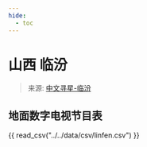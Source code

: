 ```yaml
---
hide:
  - toc
---
```


# 山西 临汾

> 来源: [中文寻星-临汾](http://dtmb.saoing.com/linfen.htm)

## 地面数字电视节目表

{{ read_csv("../../data/csv/linfen.csv") }}
